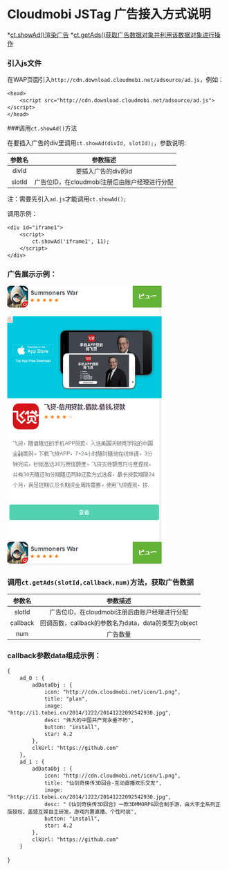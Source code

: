 # Cloudmobi JSTag 广告接入方式说明

*[ct.showAd()渲染广告](#showad)
*[ct.getAds()获取广告数据对象并利用该数据对象进行操作](#getAds)

### 引入js文件

在WAP页面引入`http://cdn.download.cloudmobi.net/adsource/ad.js`，例如：

```
<head>
    <script src="http://cdn.download.cloudmobi.net/adsource/ad.js"></script>
</head>   
```

###<a name="showad">调用`ct.showAd()`方法</a>

在要插入广告的div里调用`ct.showAd(divId, slotId);`，参数说明:

| 参数名 | 参数描述 |
| :--: | :--: |
| divId | 要插入广告的div的id |
| slotId | 广告位ID，在cloudmobi注册后由账户经理进行分配 |

注：需要先引入`ad.js`才能调用`ct.showAd();`

调用示例：

```
<div id="iframe1">
    <script>
        ct.showAd('iframe1', 11);
    </script>
</div>
```

### 广告展示示例：

![img-cn](demo.cn.jpg)

### <a name="getAds">调用`ct.getAds(slotId,callback,num)`方法，获取广告数据</a>

| 参数名 | 参数描述 |
| :--: | :--: |
| slotId | 广告位ID，在cloudmobi注册后由账户经理进行分配 |
| callback | 回调函数，callback的参数名为data，data的类型为object|
| num | 广告数量 |

### callback参数data组成示例：

```
{
	ad_0 : { 
		adDataObj : {
			icon: "http://cdn.cloudmobi.net/icon/1.png",
	        title: "plan",
	        image: "http://i1.tobei.cn/2014/1222/20141222092542930.jpg",
	        desc: "伟大的中国共产党永垂不朽",
	        button: "install",
	        star: 4.2
	    },
	    clkUrl: "https://github.com"
	},
	ad_1 : { 
		adDataObj : {
			icon: "http://cdn.cloudmobi.net/icon/1.png",
	        title: "仙剑奇侠传3D回合-互动直播欢乐交友",
	        image: "http://i1.tobei.cn/2014/1222/20141222092542930.jpg",
	        desc: "《仙剑奇侠传3D回合》一款3DMMORPG回合制手游，由大宇全系列正版授权、盖娅互娱自主研发。游戏内置直播、个性时装",
	        button: "install",
	        star: 4.2
	    },
	    clkUrl: "https://github.com"
	}

}

```

